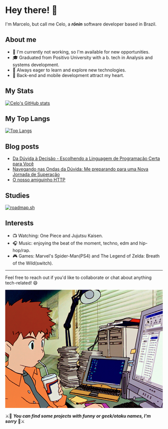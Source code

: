 # Hey there! :wave:

I'm Marcelo, but call me Celo, a ___rōnin___ software developer based in Brazil.

## About me

- 💼 I'm currently not working, so I'm available for new opportunities.
- 🎓 Graduated from Positivo University with a b. tech in Analysis and systems development.
- 🌱 Always eager to learn and explore new technologies.
- 💚 Back-end and mobile development attract my heart.


## My Stats

[![Celo's GitHub stats](https://github-readme-stats.vercel.app/api?username=uminocelo&theme=merko)](https://github.com/anuraghazra/github-readme-stats)

## My Top Langs

[![Top Langs](https://github-readme-stats.vercel.app/api/top-langs/?username=uminocelo&layout=compact&theme=merko)](https://github.com/anuraghazra/github-readme-stats)


## Blog posts
<!-- BLOG-POST-LIST:START -->
- [Da Dúvida à Decisão - Escolhendo a Linguagem de Programação Certa para Você](https://uminocelo.hashnode.dev/da-duvida-a-decisao-escolhendo-a-linguagem-de-programacao-certa-para-voce)
- [Navegando nas Ondas da Dúvida: Me preparando para uma Nova Jornada de Superação](https://uminocelo.hashnode.dev/navegando-nas-ondas-da-duvida-me-preparando-para-uma-nova-jornada-de-superacao)
- [O nosso amiguinho HTTP](https://dev.to/uminocelo/o-nosso-amiguinho-http-42b9)
<!-- BLOG-POST-LIST:END -->

## Studies

[![roadmap.sh](https://api.roadmap.sh/v1-badge/tall/64e747cdb128dce3cb6f2228?variant=dark&roadmaps=computer-science%2Ccyber-security%2Csoftware-design-architecture%2Cbackend)](https://roadmap.sh)

## Interests

- 📺 Watching: One Piece and Jujutsu Kaisen.
- 🎧 Music: enjoying the beat of the moment, techno, edm and hip-hop/rap.
- 🎮 Games: Marvel's Spider-Man(PS4) and The Legend of Zelda: Breath of the Wild(switch).

___

Feel free to reach out if you'd like to collaborate or chat about anything tech-related! 😄

![izzy-computer](./izumi_digimon-computer.gif)

⚔️👺 ___You can find some projects with funny or geek/otaku names, I'm sorry___ 👺⚔️